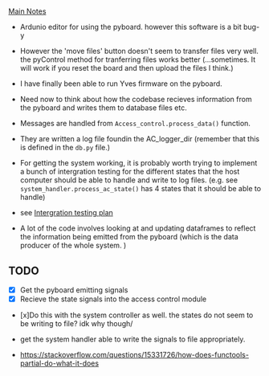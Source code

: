 #

[Main Notes](/ailfs_notes.md)

- Ardunio editor for using the pyboard. however this software is a bit bug-y
- However the 'move files' button doesn't seem to transfer files very well. the pyControl method for tranferring files works better (...sometimes. It will work if you reset the board and then upload the files I think.)

- I have finally been able to run Yves firmware on the pyboard.

- Need now to think about how the codebase recieves information from the pyboard and writes them to database files etc.

- Messages are handled from  `Access_control.process_data()`  function. 
- They are written a log file foundin the AC_logger_dir (remember that this is defined in the `db.py` file.)

- For getting the system working, it is probably worth trying to implement a bunch of intergration testing for the different states that the host computer should be able to handle and write to log files. (e.g. see `system_handler.process_ac_state()` has 4 states that it should be able to handle)
- see [Intergration testing plan](/Intergration_testing.md)

- A lot of the code involves looking at and updating dataframes to reflect the information being emitted from the pyboard (which is the data producer of the whole system. )

## TODO

-[x] Get the pyboard emitting signals
-[x] Recieve the state signals into the access control module 

- [x]Do this with the system controller as well. 
the states do not seem to be writing to file? idk why though/ 
- get the system handler able to write the signals to file appropriately. 


- https://stackoverflow.com/questions/15331726/how-does-functools-partial-do-what-it-does